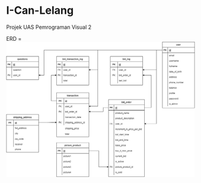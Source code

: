 # I-Can-Lelang
Projek UAS Pemrograman Visual 2

ERD =
![alt text](https://github.com/AvnanRahman/ican-lelang/blob/main/public/img/marketplace-erd.jpg?raw=true)
